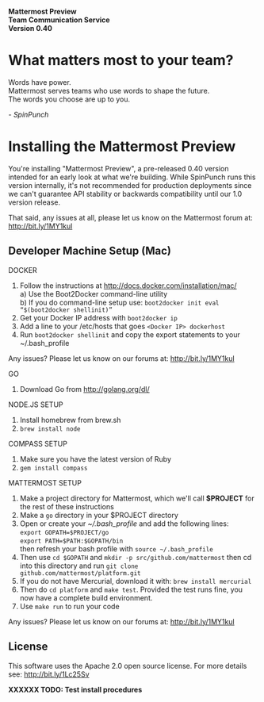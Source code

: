 **Mattermost Preview<br>**
**Team Communication Service<br>**
**Version 0.40**

What matters most to your team?
===============================

Words have power.<br>
Mattermost serves teams who use words to shape the future.<br>
The words you choose are up to you.

*- SpinPunch*

Installing the Mattermost Preview 
=================================

You're installing "Mattermost Preview", a pre-released 0.40 version intended for an early look at what we're building. While SpinPunch runs this version internally, it's not recommended for production deployments since we can't guarantee API stability or backwards compatibility until our 1.0 version release. 

That said, any issues at all, please let us know on the Mattermost forum at: http://bit.ly/1MY1kul

Developer Machine Setup (Mac)
-----------------------------

DOCKER 

1. Follow the instructions at http://docs.docker.com/installation/mac/
<br>a) Use the Boot2Docker command-line utility 
<br>b) If you do command-line setup use: `boot2docker init eval “$(boot2docker shellinit)”`
2. Get your Docker IP address with `boot2docker ip`
3. Add a line to your /etc/hosts that goes `<Docker IP> dockerhost` 
4. Run `boot2docker shellinit` and copy the export statements to your ~/.bash_profile 

Any issues? Please let us know on our forums at: http://bit.ly/1MY1kul

GO

1. Download Go from http://golang.org/dl/ 

NODE.JS SETUP 

1. Install homebrew from brew.sh 
2. `brew install node`

COMPASS SETUP 

1. Make sure you have the latest version of Ruby 
2. `gem install compass`

MATTERMOST SETUP 

1. Make a project directory for Mattermost, which we'll call **$PROJECT** for the rest of these instructions
2. Make a `go` directory in your $PROJECT directory 
3. Open or create your *~/.bash_profile* and add the following lines: <br>`export GOPATH=$PROJECT/go`<br>`export PATH=$PATH:$GOPATH/bin` <br>then refresh your bash profile with `source ~/.bash_profile`
4. Then use `cd $GOPATH` and `mkdir -p src/github.com/mattermost` then cd into this directory and run `git clone github.com/mattermost/platform.git` 
5. If you do not have Mercurial, download it with: `brew install mercurial`
6. Then do `cd platform` and `make test`. Provided the test runs fine, you now have a complete build environment. 
7. Use `make run` to run your code

Any issues? Please let us know on our forums at: http://bit.ly/1MY1kul

License
-------

This software uses the Apache 2.0 open source license. For more details see: http://bit.ly/1Lc25Sv<br>

**XXXXXX TODO: Test install procedures**
